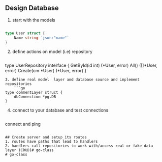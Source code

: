 ## Design Database

1. start with the models
```go

type User struct {
	Name string `json:"name"`
}
```

2. define actions on model (i.e) repository
	```go
type UserRepository interface {
	GetById(id int) (*User, error)
	All() ([]*User, error)
	Create(cm *User) (*User, error)
}	
```
3. define real model  layer and database source and implement repositories
	```go
type commentLayer struct {
	dbConnection *pg.DB
}
```
4. connect to your database and test connections
	```go
connect and ping
```

## Create server and setup its routes
1. routes have paths that lead to handlers
2. handlers call repositories to work with/access real or fake data layer (CRUD)# go-class
# go-class
